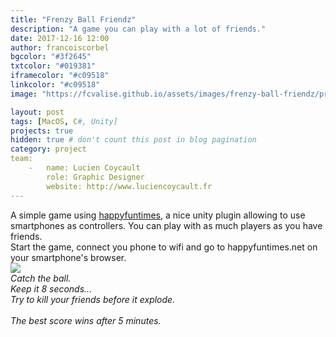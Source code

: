 ```yaml
---
title: "Frenzy Ball Friendz"
description: "A game you can play with a lot of friends."
date: 2017-12-16 12:00
author: francoiscorbel
bgcolor: "#3f2645"
txtcolor: "#019381"
iframecolor: "#c09518"
linkcolor: "#c09518"
image: "https://fcvalise.github.io/assets/images/frenzy-ball-friendz/project.gif"

layout: post
tags: [MacOS, C#, Unity]
projects: true
hidden: true # don't count this post in blog pagination
category: project
team:
    -   name: Lucien Coycault
        role: Graphic Designer
        website: http://www.luciencoycault.fr
---
```

<div class="text justify general-margin">
A simple game using <a alt="http://docs.happyfuntimes.net" href="http://docs.happyfuntimes.net/" _target="_blank">happyfuntimes</a>, a nice unity plugin allowing to use smartphones as controllers. You can play with as much players as you have friends.
</div>


<div class="text justify general-margin">
Start the game, connect you phone to wifi and go to happyfuntimes.net on your smartphone's browser.
</div>

<img src="{{ site.url }}/assets/images/frenzy-ball-friendz/banner.png">

<div class="text general-margin"><i>
Catch the ball.<br>
Keep it 8 seconds...<br>
Try to kill your friends before it explode.<br><br>
The best score wins after 5 minutes.<br>
</i></div>
